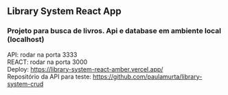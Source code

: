 ## Library System React App

### Projeto para busca de livros. Api e database em ambiente local (localhost)
API: rodar na porta 3333<br>
REACT: rodar na porta 3000<br>
Deploy: https://library-system-react-amber.vercel.app/<br>
Repositório da API para teste: https://github.com/paulamurta/library-system-crud

